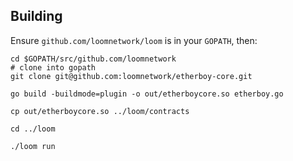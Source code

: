 ## Building

Ensure `github.com/loomnetwork/loom` is in your `GOPATH`, then:

```shell
cd $GOPATH/src/github.com/loomnetwork
# clone into gopath
git clone git@github.com:loomnetwork/etherboy-core.git

go build -buildmode=plugin -o out/etherboycore.so etherboy.go

cp out/etherboycore.so ../loom/contracts

cd ../loom

./loom run
```

